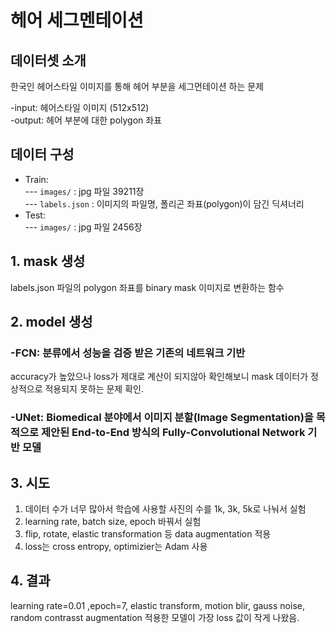 # 헤어 세그멘테이션

## 데이터셋 소개

 한국인 헤어스타일 이미지를 통해 헤어 부분을 세그먼테이션 하는 문제  


 -input: 헤어스타일 이미지 (512x512)  
 -output: 헤어 부분에 대한 polygon 좌표
 
 ## 데이터 구성
 - Train:  
  --- `images/` : jpg 파일 39211장  
  --- `labels.json` : 이미지의 파일명, 폴리곤 좌표(polygon)이 담긴 딕셔너리
 - Test:   
  --- `images/` : jpg 파일 2456장

 ## 1. mask 생성
 
 labels.json 파일의 polygon 좌표를 binary mask 이미지로 변환하는 함수  
 
 ## 2. model 생성
 
 ### -FCN: 분류에서 성능을 검증 받은 기존의 네트워크 기반
accuracy가 높았으나 loss가 제대로 계산이 되지않아 확인해보니 mask 데이터가 정상적으로 적용되지 못하는 문제 확인.  

### -UNet: Biomedical 분야에서 이미지 분할(Image Segmentation)을 목적으로 제안된 End-to-End 방식의 Fully-Convolutional Network 기반 모델 


## 3. 시도

1. 데이터 수가 너무 많아서 학습에 사용할 사진의 수를 1k, 3k, 5k로 나눠서 실험  
2. learning rate, batch size, epoch 바꿔서 실험  
3. flip, rotate, elastic transformation 등 data augmentation 적용  
4. loss는 cross entropy, optimizier는 Adam 사용
 
## 4. 결과

learning rate=0.01 ,epoch=7, elastic transform, motion blir, gauss noise, random contrasst augmentation 적용한 모델이 가장 loss 값이 작게 나왔음.

